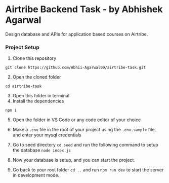 
# Airtribe Backend Task - by Abhishek Agarwal

Design database and APIs for application based courses on Airtribe.

### Project Setup

1. Clone this repository

`git clone https://github.com/Abhii-Agarwal09/airtribe-task.git`

2. Open the cloned folder

`cd airtribe-task`

3. Open this folder in terminal
4. Install the dependencies

`npm i`

5. Open the folder in VS Code or any code editor of your choice
6. Make a `.env` file in the root of your project using the `.env.sample` file, and enter your mysql credentials
7. Go to seed directory `cd seed` and run the following command to setup the database
`node index.js`

8. Now your database is setup, and you can start the project.
9. Go back to your root folder `cd ..` and run `npm run dev` to start the server in development mode.